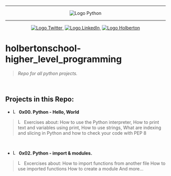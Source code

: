 <div align=center>

<hr />
 <img src="https://www.python.org/static/community_logos/python-logo-generic.svg" alt="Logo Python" style="max-width:80%;">
 <hr />
<a href="https://twitter.com/Jepez90"><img src="https://img.shields.io/twitter/follow/jepez90?label=Follow%20me&style=social" alt="Logo Twitter">&nbsp;</a>
<a href="https://www.linkedin.com/in/jerson-p%C3%A9rez-010059a4/"><img src="https://img.shields.io/badge/LinkedIn-Follow-blue" alt="Logo LinkedIn">&nbsp;</a>
<a href="https://twitter.com/HolbertonCOL"><img src="https://img.shields.io/badge/Holberton_School-red" alt="Logo Holberton"></a>
</div>

# holbertonschool-higher_level_programming

 > *Repo for all python projects.*

<br />

## Projects in this Repo:

* <img src="https://i.imgur.com/q4mVetF.png" alt="Logo Python" height="15"> **0x00. Python - Hello, World**<br />
> <img src="https://raw.githubusercontent.com/jepez90/jepez90.github.io/master/img/Readme_media/logoPythonBasic.svg" alt="Logo Python" height="15"> Exercises about:
How to use the Python interpreter, How to print text and variables using print, How to use strings, What are indexing and slicing in Python and how to check your code with PEP 8

<br />

* <img src="https://i.imgur.com/q4mVetF.png" alt="Logo Python" height="15"> **0x02. Python - import & modules.**<br />
> <img src="https://raw.githubusercontent.com/jepez90/jepez90.github.io/master/img/Readme_media/logoPythonBasic.svg" alt="Logo Python" height="15"> Excercises about:
How to import functions from another file
How to use imported functions
How to create a module
And more...
